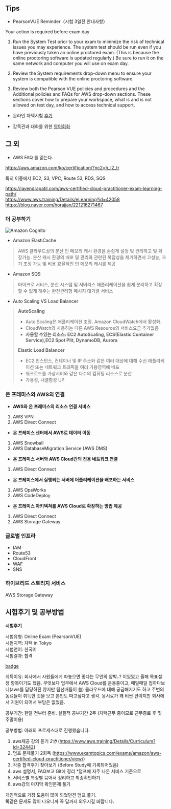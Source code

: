 Tips
------
+ PearsonVUE Reminder（시험 3일전 안내사항）       

>
Your action is required before exam day

1. Run the System Test prior to your exam to minimize the risk of technical issues you may experience. The system test should be run even if you have previously taken an online proctored exam. (This is because the online proctoring software is updated regularly.) Be sure to run it on the same network and computer you will use on exam day.

2. Review the System requirements drop-down menu to ensure your system is compatible with the online proctoring software.

3. Review both the Pearson VUE policies and procedures and the Additional policies and FAQs for AWS drop-down sections. These sections cover how to prepare your workspace, what is and is not allowed on test day, and how to access technical support.

+ 온라인 자택시험 [후기][후]       

[후]: https://blog.trainocate.co.jp/blog/aws_onvue_022

+ 감독관과 대화를 위한 [영어회화][링]

[링]:https://blog.trainocate.co.jp/blog/online-e_028

그 외
----
+ AWS FAQ 를 읽는다.

https://aws.amazon.com/ko/certification/?nc2=h_l2_tr

특히 이중에서  EC2, S3, VPC, Route 53, RDS, SQS

https://jayendrapatil.com/aws-certified-cloud-practitioner-exam-learning-path/      
https://www.aws.training/Details/eLearning?id=42058      
https://blog.naver.com/horajjan/221216271467      


### 더 공부하기

![Amazon Cognito](https://t1.daumcdn.net/cfile/tistory/22278C3353FC454D14)   

+ Amazon ElastiCache
> AWS 클라우드상의 분산 인 메모리 캐시 환경을 손쉽게 설정 및 관리하고 및 확장가능. 분산 캐시 환경의 배포 및 관리와 관련된 복잡성을 제거하면서 고성능, 크기 조정 가능 및 비용 효율적인 인 메모리 캐시를 제공

+ Amazon SQS
>  마이크로 서비스, 분산 시스템 및 서버리스 애플리케이션을 쉽게 분리하고 확장할 수 있게 해주는 완전관리형 메시지 대기열 서비스

+ Auto Scaling VS Load Balancer     
>  **AutoScaling**     
> +  Auto Scaling은 애플리케이션 조정. Amazon CloudWatch에서 활성화.     
> + CloudWatch와 사용하는 다른 AWS Resource의 서비스요금 추가없음     
> + **사용할 수있는 리소스: EC2 AutoScaling, ECS(Elastic Container Service),EC2 Spot Plit, DynamoDB, Aurora**     
>
> **Elastic Load Balancer**     
> + EC2 인스턴스, 컨테이너 및 IP 주소와 같은 여러 대상에 대해 수신 애플리케이션 또는 네트워크 트래픽을 여러 가용영역에 배포     
> + 워크로드를 가상서버와 같은 다수의 컴퓨팅 리소스로 분산     
> + 가용성, 내결함성 UP     


### 온 프레미스와 AWS의 연결

+ **AWS와 온 프레미스의 리소스 연결 서비스**
1. AWS VPN
2. AWS Direct Connect

+ **온 프레미스 센터에서 AWS로 데이터 이동**
1. AWS Snowball
2. AWS DatabaseMigration Service (AWS DMS)

+ **온 프레미스 서버와 AWS Cloud간의 전용 네트워크 연결**
1. AWS Direct Connect

+ **온 프레미스에서 실행되는 서버에 어플리케이션을 배포하는 서비스**
1. AWS OpsWorks
2. AWS CodeDeploy

+ **온 프레미스 아키텍쳐를 AWS Cloud로 확장하는 방법 제공**
1. AWS Direct Connect
2. AWS Storage Gateway

### 글로벌 인프라
+ IAM
+ Route53
+ CloudFront
+ WAF
+ SNS


### 하이브리드 스토리지 서비스
AWS Storage Gateway

시험후기 및 공부방법
--------

**시험후기**      

시험유형: Online Exam (PearsonVUE)      
시험지역: 자택 in Tokyo      
시험언어: 한국어      
시험결과: 합격      

[badge][a]

[a]:https://www.youracclaim.com/badges/71688496-7db0-4f0c-87a3-79c6065bc76a/public_url

취득이유: 회사에서 사원들에게 따놓으면 좋다는 무언의 압박..? 이있었고 올해 목표설정 항목이기도 했음.  무엇보다 업무에서 AWS Cloud를 운용중이고, 매일매일 접하다보니(aws를 담당하진 않지만 팀선배들이 씀) 클라우드에 대해 궁금해지기도 하고 주변의 동료들이 취득한 것을 보고 본인도 따고싶다고 생각. 응시료가 꽤 비싼 편이지만 회사에서 지원이 되어서 부담은 없었음.      

공부기간: 한달 전부터 준비. 실질적 공부기간 2주 (자택근무 중이므로 근무종료 후 및 주말이용)      

공부방법: 아래의 프로세스대로 진행했습니다.      

1. aws제공 강의 듣기 *2번* (https://www.aws.training/Details/Curriculum?id=32442)      
2. 덤프 문제풀기 2회독 (https://www.examtopics.com/exams/amazon/aws-certified-cloud-practitioner/view/)      
3. 각종 합격후기 찾아보기 (Before Study에 기록되어있음)      
4. aws 설명서, FAQ보고 Git에 정리 *덤프에 자주 나온 서비스 기준으로      
5. 서비스별 특징별 묶어서 정리하고 최종확인하기      
6. aws강의 마지막 확인문제 풀기      

개인적으로 가장 도움이 많이 되었던건 덤프 풀기.      
똑같은 문제도 많이 나오니까 꼭 답까지 외우시길 바랍니다.      
